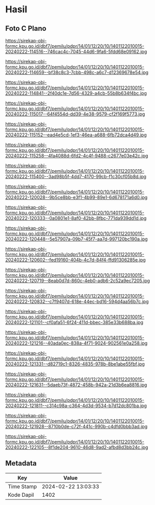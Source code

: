 # Hasil

## Foto C Plano

https://sirekap-obj-formc.kpu.go.id/dbf7/pemilu/pdpr/14/01/12/20/10/1401122010015-20240222-114516--746cac4c-7045-44d6-9fa6-5fdd68e09162.jpg

https://sirekap-obj-formc.kpu.go.id/dbf7/pemilu/pdpr/14/01/12/20/10/1401122010015-20240222-114659--bf38c8c3-7cbb-498c-a6c7-d12369678e54.jpg

https://sirekap-obj-formc.kpu.go.id/dbf7/pemilu/pdpr/14/01/12/20/10/1401122010015-20240222-114841--2f40dc1e-7d56-4329-a4cb-55b8b634f4bc.jpg

https://sirekap-obj-formc.kpu.go.id/dbf7/pemilu/pdpr/14/01/12/20/10/1401122010015-20240222-115017--64f4554d-dd39-4e38-9579-cf2f169f5773.jpg

https://sirekap-obj-formc.kpu.go.id/dbf7/pemilu/pdpr/14/01/12/20/10/1401122010015-20240222-115152--ead4e5cd-1ef3-46ea-a688-6fb72dca4d49.jpg

https://sirekap-obj-formc.kpu.go.id/dbf7/pemilu/pdpr/14/01/12/20/10/1401122010015-20240222-115258--4fa4088d-6fd2-4c4f-9488-c2677e03e42c.jpg

https://sirekap-obj-formc.kpu.go.id/dbf7/pemilu/pdpr/14/01/12/20/10/1401122010015-20240222-115400--3ad98b5f-4dd7-4170-99cb-f1c30cf05b8d.jpg

https://sirekap-obj-formc.kpu.go.id/dbf7/pemilu/pdpr/14/01/12/20/10/1401122010015-20240222-120028--9b5ce8bb-e3f1-4b99-89e1-6d678171a6d0.jpg

https://sirekap-obj-formc.kpu.go.id/dbf7/pemilu/pdpr/14/01/12/20/10/1401122010015-20240222-120333--0a0801e1-8af0-42bb-8fbc-771da939dd1d.jpg

https://sirekap-obj-formc.kpu.go.id/dbf7/pemilu/pdpr/14/01/12/20/10/1401122010015-20240222-120448--5e57907a-09b7-45f7-aa7d-997120bc190a.jpg

https://sirekap-obj-formc.kpu.go.id/dbf7/pemilu/pdpr/14/01/12/20/10/1401122010015-20240222-120602--fed19160-404b-4c7d-84f4-ffd91306285e.jpg

https://sirekap-obj-formc.kpu.go.id/dbf7/pemilu/pdpr/14/01/12/20/10/1401122010015-20240222-120719--8eab0d7d-860c-4eb0-adb6-2c52a9ec7205.jpg

https://sirekap-obj-formc.kpu.go.id/dbf7/pemilu/pdpr/14/01/12/20/10/1401122010015-20240222-120832--c7f9407d-618e-44ec-bd16-594d4aa56b7c.jpg

https://sirekap-obj-formc.kpu.go.id/dbf7/pemilu/pdpr/14/01/12/20/10/1401122010015-20240222-121101--cf0afa51-6f24-411d-bbec-385e33b688ba.jpg

https://sirekap-obj-formc.kpu.go.id/dbf7/pemilu/pdpr/14/01/12/20/10/1401122010015-20240222-121216--40ada0ec-838a-4f71-9024-902561e0a258.jpg

https://sirekap-obj-formc.kpu.go.id/dbf7/pemilu/pdpr/14/01/12/20/10/1401122010015-20240222-121331--d82719c1-8326-4835-978b-8be1abe55fbf.jpg

https://sirekap-obj-formc.kpu.go.id/dbf7/pemilu/pdpr/14/01/12/20/10/1401122010015-20240222-121631--5daeb73f-4872-458b-942a-21d3b6ea8816.jpg

https://sirekap-obj-formc.kpu.go.id/dbf7/pemilu/pdpr/14/01/12/20/10/1401122010015-20240222-121811--c314c98a-c364-4d3d-9534-b7d12dc801ba.jpg

https://sirekap-obj-formc.kpu.go.id/dbf7/pemilu/pdpr/14/01/12/20/10/1401122010015-20240222-121928--8710b0de-c72f-441c-990b-c4dfd0bbb3ad.jpg

https://sirekap-obj-formc.kpu.go.id/dbf7/pemilu/pdpr/14/01/12/20/10/1401122010015-20240222-122105--8f1de204-9610-46d8-9ad2-afbd8d3bb24c.jpg


## Metadata

| Key        | Value               |
| ---------- | ------------------- |
| Time Stamp | 2024-02-22 13:03:33 |
| Kode Dapil | 1402                |



